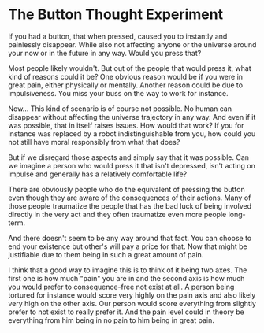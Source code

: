 # The Button Thought Experiment

If you had a button, that when pressed, caused you to instantly and painlessly disappear. While also not affecting anyone or the universe around your now or in the future in any way. Would you press that?

Most people likely wouldn't. But out of the people that would press it, what kind of reasons could it be? One obvious reason would be if you were in great pain, either physically or mentally. Another reason could be due to impulsiveness. You miss your buss on the way to work for instance.

Now... This kind of scenario is of course not possible. No human can disappear without affecting the universe trajectory in any way. And even if it was possible, that in itself raises issues. How would that work? If you for instance was replaced by a robot indistinguishable from you, how could you not still have moral responsibly from what that does?

But if we disregard those aspects and simply say that it was possible. Can we imagine a person who would press it that isn't depressed, isn't acting on impulse and generally has a relatively comfortable life?

There are obviously people who do the equivalent of pressing the button even though they are aware of the consequences of their actions. Many of those people traumatize the people that has the bad luck of being involved directly in the very act and they often traumatize even more people long-term.

And there doesn't seem to be any way around that fact. You can choose to end your existence but other's will pay a price for that. Now that might be justifiable due to them being in such a great amount of pain.

I think that a good way to imagine this is to think of it being two axes. The first one is how much "pain" you are in and the second axis is how much you would prefer to consequence-free not exist at all. A person being tortured for instance would score very highly on the pain axis and also likely very high on the other axis. Our person would score everything from slightly prefer to not exist to really prefer it. And the pain level could in theory be everything from him being in no pain to him being in great pain.